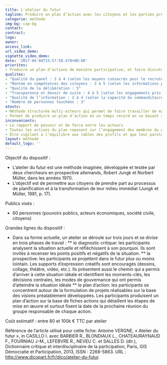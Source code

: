```yaml
---
title: L'atelier du futur
tagline: Produire un plan d’action avec les citoyens et les parties prenantes
categorie: methode
img-bg: cap-bg
contact:
contract:
logo: 
owner:
access_link:
url_video_demo:
vignette_video_demo: 
date: '2017-04-04T15:57:58.478+00:00'
priorites:
- Produire un plan d’actions de manière participative, et faire discuter des profils pouvant avoir des intérêts et des positionnements différents
qualites:
- "Qualité du panel : 3 à 4 (selon les moyens consacrés pour le recrutement des citoyens et le bon équilibre entre les profils)"
- "Montée en compétences des citoyens : 3 à 5 (selon les informations portées à connaissance des citoyens en amont et la capacité des acteurs à ne pas trop techniciser les sujets)"
- "Qualité de la délibération : 5"
- "Transparence et devoir de suite : 4 à 5 (selon les engagements pris par le commanditaire dans l’application du plan d’actions et du retour d’avancement qui en est fait)"
- "Qualité de l’information : 2 à 4 (selon la capacité du commanditaire à proposer une information neutre, argumentée et accessible)"
- "Nombre de personnes touchées : 3"
atouts:
- Méthode structurée multi-acteurs qui permet de faire travailler de manière collaborative des acteurs aux enjeux différents 
- Permet de produire un plan d’action en un temps record en se basant sur le savoir et les compétences (thématiques mais aussi en termes de décision) des acteurs.
inconvenients:
- Le rapport de pouvoir et de force entre les acteurs
- Toutes les actions du plan reposent sur l’engagement des membres du groupe sans dimension institutionnelle ou légale 
- Être vigilant à l’équilibre aux tables des profils et que leur parole ne soit ni censurée, ni décrédibilisée 
layout: methode
default_logo: ''
---
```


Objectif du dispositif :
* L’atelier du futur est une méthode imaginée, développée et testée par deux chercheurs en prospective allemands, Robert Jungk et Norbert Müller, dans les années 1970. 
* L’objectif est de permettre aux citoyens de prendre part au processus de planification et à la transformation de leur milieu immédiat (Jungk et Müller, 1981, p. 17). 

Publics visés : 
* 60 personnes (pouvoirs publics, acteurs économiques, société civile, citoyens) 
 
Grandes lignes du  dispositif :
* Dans sa forme actuelle, un atelier se déroule sur trois jours et se divise en trois phases de travail :
** le diagnostic critique: les participants analysent la situation actuelle et réfléchissent à son pourquoi. Ils sont invités à recenser les points positifs et négatifs de la situation. 
** la prospective: les participants se projettent dans le futur plus ou moins lointain. Les supports d’expression créatifs sont encouragés (dessins, collage, théâtre, vidéo, etc.). Ils présentent aussi le chemin qui a permis d’arriver à cette situation idéale et identifient les moments-clés, les décisions centrales, les modes de gouvernance qui ont permis d’atteindre la situation idéale
** le plan d’action: les participants se concentrent autour de la formulation de projets réalisables sur la base des visions préalablement développées. Les participants produisent un plan d’action sur la base de fiches actions qui détaillent les étapes de mise en œuvre et surtout fixent la date de la prochaine réunion du groupe responsable de chaque action. 

Coût estimatif : entre 80 et 100k € TTC par atelier

Référence de l’article utilisé pour cette fiche: Antoine VERGNE, « Atelier du futur », in CASILLO I. avec BARBIER R., BLONDIAUX L., CHATEAURAYNAUD F., FOURNIAU J-M., LEFEBVRE R., NEVEU C. et SALLES D. (dir.), Dictionnaire critique et interdisciplinaire de la participation, Paris, GIS Démocratie et Participation, 2013, ISSN : 2268-5863. URL : http://www.dicopart.fr/fr/dico/atelier-du-futur.